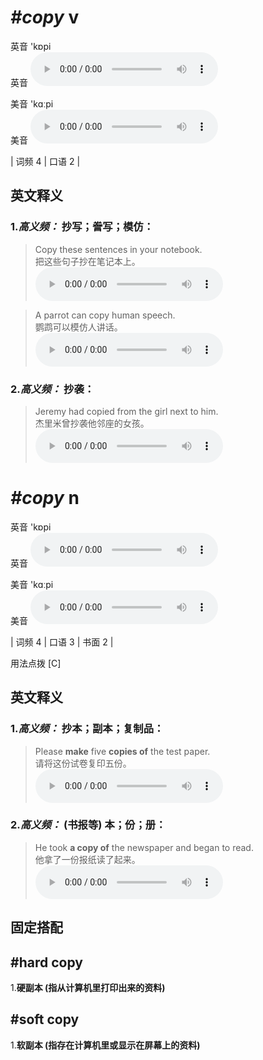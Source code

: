 # ***\#copy*** v
英音 'kɒpi  
英音
<audio src="./media/copy-B.aac" controls="controls"></audio>

美音 'kɑːpi  
美音
<audio src="./media/copy.aac" controls="controls"></audio>



| 词频 4 | 口语 2 |  

英文释义
---
### 1.*高义频：* **抄写；誊写；模仿：**  

 > Copy these sentences in your notebook.  
 > 把这些句子抄在笔记本上。    
<audio src="./media/3-copy.aac" controls="controls"></audio>

 > A parrot can copy human speech.  
 > 鹦鹉可以模仿人讲话。    
<audio src="./media/4-copy.aac" controls="controls"></audio>

### 2.*高义频：* **抄袭：**  

 > Jeremy had copied from the girl next to him.  
 > 杰里米曾抄袭他邻座的女孩。    
<audio src="./media/5-copy.aac" controls="controls"></audio>


# ***\#copy*** n
英音 'kɒpi  
英音
<audio src="./media/copy-B.aac" controls="controls"></audio>

美音 'kɑːpi  
美音
<audio src="./media/copy.aac" controls="controls"></audio>



| 词频 4 | 口语 3 | 书面 2 |  

用法点拨  [C]

英文释义
---
### 1.*高义频：* **抄本；副本；复制品：**  

 > Please **make** five **copies of** the test paper.  
 > 请将这份试卷复印五份。    
<audio src="./media/1-copy.aac" controls="controls"></audio>

### 2.*高义频：* **(书报等) 本；份；册：**  

 > He took **a copy of** the newspaper and began to read.  
 > 他拿了一份报纸读了起来。    
<audio src="./media/2-copy.aac" controls="controls"></audio>


固定搭配
---
## \#hard copy 
1.**硬副本 (指从计算机里打印出来的资料)**  

## \#soft copy 
1.**软副本 (指存在计算机里或显示在屏幕上的资料)**  


